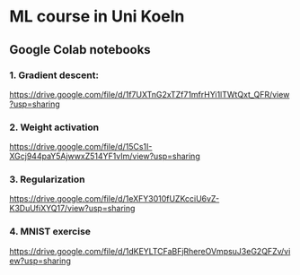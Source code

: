 # ML course in Uni Koeln

## Google Colab notebooks
### 1. Gradient descent:
https://drive.google.com/file/d/1f7UXTnG2xTZf71mfrHYi1lTWtQxt_QFR/view?usp=sharing

### 2. Weight activation
https://drive.google.com/file/d/15Cs1I-XGcj944paY5AjwwxZ514YF1vIm/view?usp=sharing

### 3. Regularization
https://drive.google.com/file/d/1eXFY3010fUZKcciU6vZ-K3DuUfiXYQ17/view?usp=sharing

### 4. MNIST exercise
https://drive.google.com/file/d/1dKEYLTCFaBFjRhereOVmpsuJ3eG2QFZv/view?usp=sharing
